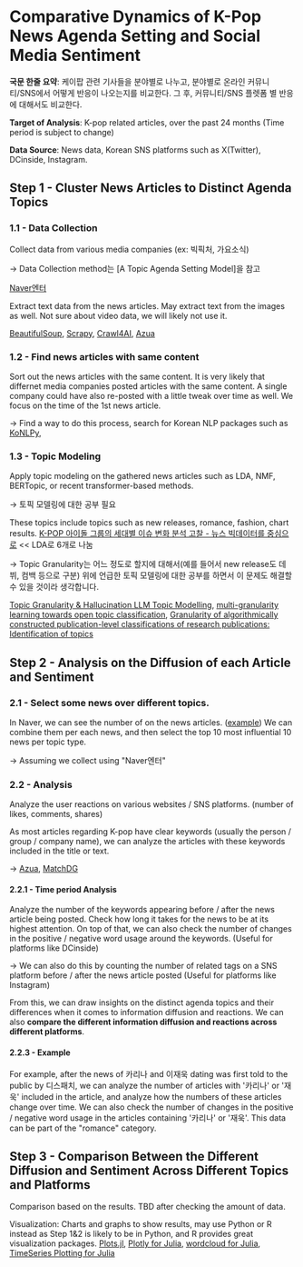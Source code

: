 # Comparative Dynamics of K-Pop News Agenda Setting and Social Media Sentiment

**국문 한줄 요약**: 케이팝 관련 기사들을 분야별로 나누고, 분야별로 온라인 커뮤니티/SNS에서 어떻게 반응이 나오는지를 비교한다. 그 후, 커뮤니티/SNS 플렛폼 별 반응에 대해서도 비교한다.

**Target of Analysis**: K-pop related articles, over the past 24 months (Time period is subject to change)

**Data Source**: News data, Korean SNS platforms such as X(Twitter), DCinside, Instagram.

## Step 1 - Cluster News Articles to Distinct Agenda Topics

### 1.1 - Data Collection

Collect data from various media companies (ex: 빅픽처, 가요소식)

$\to$ Data Collection method는 [A Topic Agenda Setting Model]을 참고

[Naver엔터](https://m.entertain.naver.com/series?tab=subject&categoryId=ALL)

Extract text data from the news articles. May extract text from the images as well. Not sure about video data, we will likely not use it.

[BeautifulSoup](https://www.crummy.com/software/BeautifulSoup/bs4/doc/), [Scrapy](https://scrapy.org/), [Crawl4AI](https://github.com/unclecode/crawl4ai), [Azua](https://github.com/microsoft/project-azua/)

### 1.2 - Find news articles with same content

Sort out the news articles with the same content. It is very likely that differnet media companies posted articles with the same content. A single company could have also re-posted with a little tweak over time as well. We focus on the time of the 1st news article.

$\to$ Find a way to do this process, search for Korean NLP packages such as [KoNLPy](https://konlpy.org/en/latest/),

### 1.3 - Topic Modeling

Apply topic modeling on the gathered news articles such as LDA, NMF, BERTopic, or recent transformer-based methods.

$\to$ 토픽 모델링에 대한 공부 필요

These topics include topics such as new releases, romance, fashion, chart results.
[K-POP 아이돌 그룹의 세대별 이슈 변화 분석 고찰 - 뉴스 빅데이터를 중심으로](https://www-dbpia-co-kr-ssl.access.yonsei.ac.kr/journal/articleDetail?nodeId=NODE11889791) << LDA로 6개로 나눔

$\to$ Topic Granularity는 어느 정도로 할지에 대해서(예를 들어서 new release도 데뷔, 컴백 등으로 구분) 위에 언급한 토픽 모델링에 대한 공부를 하면서 이 문제도 해결할 수 있을 것이라 생각합니다. 

[Topic Granularity & Hallucination LLM Topic Modelling](https://arxiv-org.access.yonsei.ac.kr/abs/2405.00611), 
[multi-granularity learning towards open topic classification](https://www-sciencedirect-com-ssl.access.yonsei.ac.kr/science/article/pii/S0020025521011555), [Granularity of algorithmically constructed publication-level classifications of research publications: Identification of topics](https://arxiv-org.access.yonsei.ac.kr/abs/1801.02466)

## Step 2 - Analysis on the Diffusion of each Article and Sentiment

### 2.1 - Select some news over different topics.

In Naver, we can see the number of on the news articles. ([example](https://m.entertain.naver.com/series/article/001/0015192965?type=series&cid=1200015)) We can combine them per each news, and then select the top 10 most influential 10 news per topic type.

$\to$ Assuming we collect using "Naver엔터"

### 2.2 - Analysis

Analyze the user reactions on various websites / SNS platforms. (number of likes, comments, shares)

As most articles regarding K-pop have clear keywords (usually the person / group / company name), we can analyze the articles with these keywords included in the title or text.

$\to$ [Azua](https://github.com/microsoft/project-azua/), [MatchDG](https://www.microsoft.com/en-us/research/publication/domain-generalization-using-causal-matching/)

#### 2.2.1 - Time period Analysis

Analyze the number of the keywords appearing before / after the news article being posted. Check how long it takes for the news to be at its highest attention. On top of that, we can also check the number of changes in the positive / negative word usage around the keywords. (Useful for platforms like DCinside)

$\to$ We can also do this by counting the number of related tags on a SNS platform before / after the news article posted (Useful for platforms like Instagram)

From this, we can draw insights on the distinct agenda topics and their differences when it comes to information diffusion and reactions. We can also **compare the different information diffusion and reactions across different platforms**.

#### 2.2.3 - Example

For example, after the news of 카리나 and 이재욱 dating was first told to the public by 디스패치, we can analyze the number of articles with '카리나' or '재욱' included in the article, and analyze how the numbers of these articles change over time. We can also check the number of changes in the positive / negative word usage in the articles containing '카리나' or '재욱'. This data can be part of the "romance" category.

## Step 3 - Comparison Between the Different Diffusion and Sentiment Across Different Topics and Platforms

Comparison based on the results. TBD after checking the amount of data.

Visualization: Charts and graphs to show results, may use Python or R instead as Step 1&2 is likely to be in Python, and R provides great visualization packages. [Plots.jl](https://docs.juliaplots.org/stable/), [Plotly for Julia](https://plotly.com/julia/), [wordcloud for Julia](https://github.com/guo-yong-zhi/WordCloud.jl), [TimeSeries Plotting for Julia](https://juliastats.org/TimeSeries.jl/latest/plotting/)
